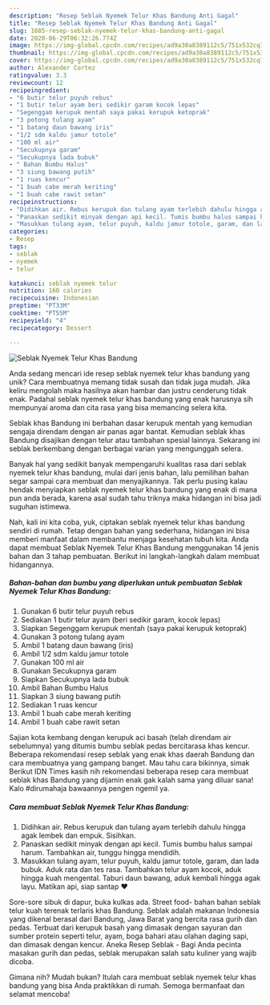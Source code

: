 ```yaml
---
description: "Resep Seblak Nyemek Telur Khas Bandung Anti Gagal"
title: "Resep Seblak Nyemek Telur Khas Bandung Anti Gagal"
slug: 1685-resep-seblak-nyemek-telur-khas-bandung-anti-gagal
date: 2020-06-29T06:32:26.774Z
image: https://img-global.cpcdn.com/recipes/ad9a30a8389112c5/751x532cq70/seblak-nyemek-telur-khas-bandung-foto-resep-utama.jpg
thumbnail: https://img-global.cpcdn.com/recipes/ad9a30a8389112c5/751x532cq70/seblak-nyemek-telur-khas-bandung-foto-resep-utama.jpg
cover: https://img-global.cpcdn.com/recipes/ad9a30a8389112c5/751x532cq70/seblak-nyemek-telur-khas-bandung-foto-resep-utama.jpg
author: Alexander Cortez
ratingvalue: 3.3
reviewcount: 12
recipeingredient:
- "6 butir telur puyuh rebus"
- "1 butir telur ayam beri sedikir garam kocok lepas"
- "Segenggam kerupuk mentah saya pakai kerupuk ketoprak"
- "3 potong tulang ayam"
- "1 batang daun bawang iris"
- "1/2 sdm kaldu jamur totole"
- "100 ml air"
- "Secukupnya garam"
- "Secukupnya lada bubuk"
- " Bahan Bumbu Halus"
- "3 siung bawang putih"
- "1 ruas kencur"
- "1 buah cabe merah keriting"
- "1 buah cabe rawit setan"
recipeinstructions:
- "Didihkan air. Rebus kerupuk dan tulang ayam terlebih dahulu hingga agak lembek dan empuk. Sisihkan."
- "Panaskan sedikit minyak dengan api kecil. Tumis bumbu halus sampai harum. Tambahkan air, tunggu hingga mendidih."
- "Masukkan tulang ayam, telur puyuh, kaldu jamur totole, garam, dan lada bubuk. Aduk rata dan tes rasa. Tambahkan telur ayam kocok, aduk hingga kuah mengental. Taburi daun bawang, aduk kembali hingga agak layu. Matikan api, siap santap ❤"
categories:
- Resep
tags:
- seblak
- nyemek
- telur

katakunci: seblak nyemek telur 
nutrition: 160 calories
recipecuisine: Indonesian
preptime: "PT33M"
cooktime: "PT55M"
recipeyield: "4"
recipecategory: Dessert

---
```



![Seblak Nyemek Telur Khas Bandung](https://img-global.cpcdn.com/recipes/ad9a30a8389112c5/751x532cq70/seblak-nyemek-telur-khas-bandung-foto-resep-utama.jpg)

Anda sedang mencari ide resep seblak nyemek telur khas bandung yang unik? Cara membuatnya memang tidak susah dan tidak juga mudah. Jika keliru mengolah maka hasilnya akan hambar dan justru cenderung tidak enak. Padahal seblak nyemek telur khas bandung yang enak harusnya sih mempunyai aroma dan cita rasa yang bisa memancing selera kita.

Seblak khas Bandung ini berbahan dasar kerupuk mentah yang kemudian sengaja direndam dengan air panas agar bantat. Kemudian seblak khas Bandung disajikan dengan telur atau tambahan spesial lainnya. Sekarang ini seblak berkembang dengan berbagai varian yang mengunggah selera.

Banyak hal yang sedikit banyak mempengaruhi kualitas rasa dari seblak nyemek telur khas bandung, mulai dari jenis bahan, lalu pemilihan bahan segar sampai cara membuat dan menyajikannya. Tak perlu pusing kalau hendak menyiapkan seblak nyemek telur khas bandung yang enak di mana pun anda berada, karena asal sudah tahu triknya maka hidangan ini bisa jadi suguhan istimewa.


Nah, kali ini kita coba, yuk, ciptakan seblak nyemek telur khas bandung sendiri di rumah. Tetap dengan bahan yang sederhana, hidangan ini bisa memberi manfaat dalam membantu menjaga kesehatan tubuh kita. Anda dapat membuat Seblak Nyemek Telur Khas Bandung menggunakan 14 jenis bahan dan 3 tahap pembuatan. Berikut ini langkah-langkah dalam membuat hidangannya.

<!--inarticleads1-->

##### Bahan-bahan dan bumbu yang diperlukan untuk pembuatan Seblak Nyemek Telur Khas Bandung:

1. Gunakan 6 butir telur puyuh rebus
1. Sediakan 1 butir telur ayam (beri sedikir garam, kocok lepas)
1. Siapkan Segenggam kerupuk mentah (saya pakai kerupuk ketoprak)
1. Gunakan 3 potong tulang ayam
1. Ambil 1 batang daun bawang (iris)
1. Ambil 1/2 sdm kaldu jamur totole
1. Gunakan 100 ml air
1. Gunakan Secukupnya garam
1. Siapkan Secukupnya lada bubuk
1. Ambil  Bahan Bumbu Halus
1. Siapkan 3 siung bawang putih
1. Sediakan 1 ruas kencur
1. Ambil 1 buah cabe merah keriting
1. Ambil 1 buah cabe rawit setan


Sajian kota kembang dengan kerupuk aci basah (telah direndam air sebelumnya) yang ditumis bumbu seblak pedas bercitarasa khas kencur. Beberapa rekomendasi resep seblak yang enak khas daerah Bandung dan cara membuatnya yang gampang banget. Mau tahu cara bikinnya, simak Berikut IDN Times kasih nih rekomendasi beberapa resep cara membuat seblak khas Bandung yang dijamin enak gak kalah sama yang diluar sana! Kalo #dirumahaja bawaannya pengen ngemil ya. 

<!--inarticleads2-->

##### Cara membuat Seblak Nyemek Telur Khas Bandung:

1. Didihkan air. Rebus kerupuk dan tulang ayam terlebih dahulu hingga agak lembek dan empuk. Sisihkan.
1. Panaskan sedikit minyak dengan api kecil. Tumis bumbu halus sampai harum. Tambahkan air, tunggu hingga mendidih.
1. Masukkan tulang ayam, telur puyuh, kaldu jamur totole, garam, dan lada bubuk. Aduk rata dan tes rasa. Tambahkan telur ayam kocok, aduk hingga kuah mengental. Taburi daun bawang, aduk kembali hingga agak layu. Matikan api, siap santap ❤


Sore-sore sibuk di dapur, buka kulkas ada. Street food- bahan bahan seblak telur kuah terenak terlaris khas Bandung. Seblak adalah makanan Indonesia yang dikenal berasal dari Bandung, Jawa Barat yang bercita rasa gurih dan pedas. Terbuat dari kerupuk basah yang dimasak dengan sayuran dan sumber protein seperti telur, ayam, boga bahari atau olahan daging sapi, dan dimasak dengan kencur. Aneka Resep Seblak - Bagi Anda pecinta masakan gurih dan pedas, seblak merupakan salah satu kuliner yang wajib dicoba. 

Gimana nih? Mudah bukan? Itulah cara membuat seblak nyemek telur khas bandung yang bisa Anda praktikkan di rumah. Semoga bermanfaat dan selamat mencoba!
